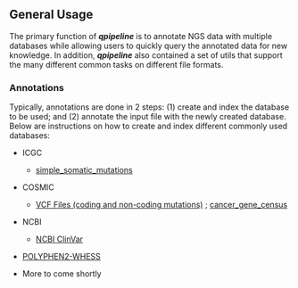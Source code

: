 

## General Usage
The primary function of **_qpipeline_** is to annotate NGS data with multiple databases while allowing users to quickly query the annotated data for new knowledge.  In addition, **_qpipeline_** also contained a set of utils that support the many different common tasks on different file formats.  

### Annotations
Typically, annotations are done in 2 steps: (1) create and index the database to be used; and (2) annotate the input file with the newly created database.  Below are instructions on how to create and index different commonly used databases:
* ICGC
  * [simple_somatic_mutations](ICGC_simple_mutations.md)
* COSMIC 
  * [VCF Files (coding and non-coding mutations)](COSMIC_VCF.md) ;  [cancer_gene_census](COSMIC_cancer_gene_census.md)
  
* NCBI
  * [NCBI ClinVar](NCBI_ClinVar.md)
* [POLYPHEN2-WHESS](POLYPHEN2-WHESS.md)
* More to come shortly
